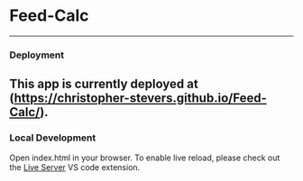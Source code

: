 # Feed-Calc
---
### Deployment
This app is currently deployed at (https://christopher-stevers.github.io/Feed-Calc/).
---
### Local Development
Open index.html in your browser. To enable live reload, please check out the [Live Server](https://marketplace.visualstudio.com/items?itemName=ritwickdey.LiveServer) VS code extension.

